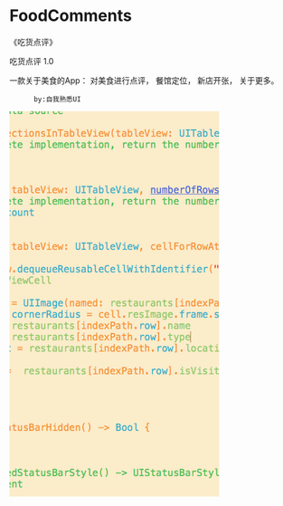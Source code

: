 # FoodComments
《吃货点评》

吃货点评 1.0

一款关于美食的App： 
          对美食进行点评， 
          餐馆定位， 
          新店开张， 
          关于更多。

          by:自我熟悉UI
                  
![image](https://github.com/Andrew554/FoodComments/blob/master/%E5%90%83%E8%B4%A7%E7%82%B9%E8%AF%841.0.gif)
